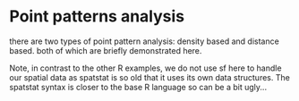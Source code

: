 # Point patterns analysis

there are two types of point pattern analysis: density based and distance based. both of which are briefly demonstrated here.



Note, in contrast to the other R examples, we do not use sf here to handle our spatial data as spatstat is so old that it uses its own data structures. The spatstat syntax is closer to the base R language so can be a bit ugly...
